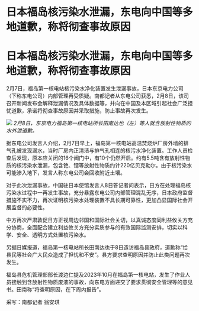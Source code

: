 # 日本福岛核污染水泄漏，东电向中国等多地道歉，称将彻查事故原因

# 日本福岛核污染水泄漏，东电向中国等多地道歉，称将彻查事故原因

2月7日，福岛第一核电站核污染水净化装置发生泄漏事故，日本东京电力公司（下称东电公司）内部管理再受质疑。南都记者从东电公司获悉，2月8日，该司召开新闻发布会解释泄漏情况及具体数据等，并向在中国及本区域引起社会广泛担忧道歉，承诺将彻查事故原因并采取措施，防止事故再次发生。

![](https://inews.gtimg.com/om_bt/Oivr6avfwQFnqIwURJyGUW6O16XfqcRT48foorDNHoSz0AA/1000)
_2月8日，东京电力福岛第一核电站所长田南达也（左）等人就含放射性物质的水外泄道歉。_

据东电公司发言人介绍，2月7日早上，福岛第一核电站高温焚烧炉厂房外墙的排气孔被发现漏水，当时厂房内正清洁与排气孔相连的核污水净化装置。工作人员检查后发现，原本应关闭的16个阀门中，有10个仍然开启。约有5.5吨含有放射性物质的核污染水泄漏，包含铯、锶等放射性物质约计220亿贝克勒尔。由于核污染水可能渗入地下，发言人称东电公司会回收附近土壤。

对于此次泄漏事故，中国驻日本使馆发言人8日答记者问表示，日方在处理福岛核污染水过程中一再发生事故，充分暴露东电公司内部管理混乱无序，日本政府监督措施不实不力，再次证明核污染水处理装置不具长期可靠性，更加凸显国际社会开展监督的必要性。

中方再次严肃敦促日方正视周边邻国和国际社会关切，以真诚态度同利益攸关方充分协商，全面配合建立利益攸关方充分实质参与的有效国际监测安排，切实以科学、安全、透明方式处置核污染水。

另据日媒报道，福岛第一核电站所长田南达也于8日造访福岛县政府，道歉称“给县民等社会广大民众造成了担忧和不安”。县方要求查明原因并防止此类问题再次发生。

福岛县危机管理部部长渡边仁提及2023年10月在福岛第一核电站，发生了作业人员接触到含放射性物质废液的事故，向东电方面递交了要求贯彻安全管理等的意见书。田南称“将查明原因，在下周内报告”。

采写：南都记者 翁安琪

